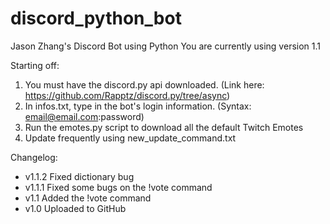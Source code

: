 # discord_python_bot
Jason Zhang's Discord Bot using Python
You are currently using version 1.1

Starting off:
  1. You must have the discord.py api downloaded. (Link here: https://github.com/Rapptz/discord.py/tree/async)
  2. In infos.txt, type in the bot's login information. (Syntax: email@email.com:password)
  3. Run the emotes.py script to download all the default Twitch Emotes
  4. Update frequently using new_update_command.txt

Changelog:
  - v1.1.2 Fixed dictionary bug
  - v1.1.1 Fixed some bugs on the !vote command
  - v1.1 Added the !vote command
  - v1.0 Uploaded to GitHub

